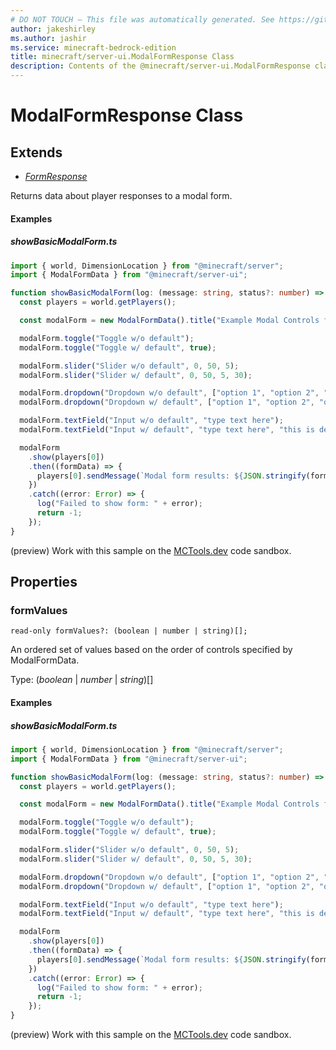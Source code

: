 ```yaml
---
# DO NOT TOUCH — This file was automatically generated. See https://github.com/mojang/minecraftapidocsgenerator to modify descriptions, examples, etc.
author: jakeshirley
ms.author: jashir
ms.service: minecraft-bedrock-edition
title: minecraft/server-ui.ModalFormResponse Class
description: Contents of the @minecraft/server-ui.ModalFormResponse class.
---
```

# ModalFormResponse Class

## Extends
- [*FormResponse*](FormResponse.md)

Returns data about player responses to a modal form.

#### Examples

##### ***showBasicModalForm.ts***

```typescript
import { world, DimensionLocation } from "@minecraft/server";
import { ModalFormData } from "@minecraft/server-ui";

function showBasicModalForm(log: (message: string, status?: number) => void, targetLocation: DimensionLocation) {
  const players = world.getPlayers();

  const modalForm = new ModalFormData().title("Example Modal Controls for §o§7ModalFormData§r");

  modalForm.toggle("Toggle w/o default");
  modalForm.toggle("Toggle w/ default", true);

  modalForm.slider("Slider w/o default", 0, 50, 5);
  modalForm.slider("Slider w/ default", 0, 50, 5, 30);

  modalForm.dropdown("Dropdown w/o default", ["option 1", "option 2", "option 3"]);
  modalForm.dropdown("Dropdown w/ default", ["option 1", "option 2", "option 3"], 2);

  modalForm.textField("Input w/o default", "type text here");
  modalForm.textField("Input w/ default", "type text here", "this is default");

  modalForm
    .show(players[0])
    .then((formData) => {
      players[0].sendMessage(`Modal form results: ${JSON.stringify(formData.formValues, undefined, 2)}`);
    })
    .catch((error: Error) => {
      log("Failed to show form: " + error);
      return -1;
    });
}
```

(preview) Work with this sample on the [MCTools.dev](https://mctools.dev/?open=gp/showBasicModalForm.ts) code sandbox.

## Properties

### **formValues**
`read-only formValues?: (boolean | number | string)[];`

An ordered set of values based on the order of controls specified by ModalFormData.

Type: (*boolean* | *number* | *string*)[]

#### Examples

##### ***showBasicModalForm.ts***

```typescript
import { world, DimensionLocation } from "@minecraft/server";
import { ModalFormData } from "@minecraft/server-ui";

function showBasicModalForm(log: (message: string, status?: number) => void, targetLocation: DimensionLocation) {
  const players = world.getPlayers();

  const modalForm = new ModalFormData().title("Example Modal Controls for §o§7ModalFormData§r");

  modalForm.toggle("Toggle w/o default");
  modalForm.toggle("Toggle w/ default", true);

  modalForm.slider("Slider w/o default", 0, 50, 5);
  modalForm.slider("Slider w/ default", 0, 50, 5, 30);

  modalForm.dropdown("Dropdown w/o default", ["option 1", "option 2", "option 3"]);
  modalForm.dropdown("Dropdown w/ default", ["option 1", "option 2", "option 3"], 2);

  modalForm.textField("Input w/o default", "type text here");
  modalForm.textField("Input w/ default", "type text here", "this is default");

  modalForm
    .show(players[0])
    .then((formData) => {
      players[0].sendMessage(`Modal form results: ${JSON.stringify(formData.formValues, undefined, 2)}`);
    })
    .catch((error: Error) => {
      log("Failed to show form: " + error);
      return -1;
    });
}
```

(preview) Work with this sample on the [MCTools.dev](https://mctools.dev/?open=gp/showBasicModalForm.ts) code sandbox.

